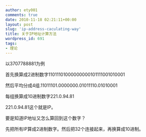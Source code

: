 ```yaml
---
author: ety001
comments: true
date: 2010-11-18 02:21:11+00:00
layout: post
slug: 'ip-address-caculating-way'
title: 关于IP地址计算方法
wordpress_id: 691
tags:
- 理论
---
```


以3707788881为例

首先换算成2进制数字11011101000000000101111001010001

然后平均分成4组.11011101.0000000.01011110.01010001

每组换算成10进制数字221.0.94.81

221.0.94.81这个就是IP。

要是知道IP地址又怎么算回到这个数字？

先把所有IP算成2进制数字。然后把32个连接起来，再换算成10进制。

